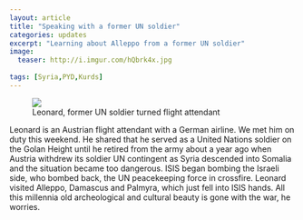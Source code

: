 ```yaml
---
layout: article
title: "Speaking with a former UN soldier"
categories: updates
excerpt: "Learning about Alleppo from a former UN soldier"
image:
  teaser: http://i.imgur.com/hQbrk4x.jpg
  
tags: [Syria,PYD,Kurds]
---
```


<figure>
	<a href="http://i.imgur.com/hQbrk4x.jpg"><img src="http://i.imgur.com/hQbrk4x.jpg"></a>
	<figcaption>Leonard, former UN soldier turned flight attendant</figcaption>
</figure>

Leonard is an Austrian flight attendant with a German airline. 
We met him on duty this weekend. He shared that he served as a United Nations soldier on the Golan Height until he retired from the army about a year ago when Austria withdrew its soldier UN contingent as Syria descended into Somalia and the situation became too dangerous. 
ISIS began bombing the Israeli side, who bombed back, the UN peacekeeping force in crossfire.
Leonard visited Alleppo, Damascus and Palmyra, which just fell into ISIS hands. All this millennia old archeological and cultural beauty is gone with the war, he worries.
